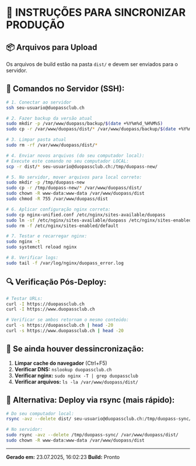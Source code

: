 # 🚀 INSTRUÇÕES PARA SINCRONIZAR PRODUÇÃO

## 📦 Arquivos para Upload
Os arquivos de build estão na pasta `dist/` e devem ser enviados para o servidor.

## 🔧 Comandos no Servidor (SSH):

```bash
# 1. Conectar ao servidor
ssh seu-usuario@duopassclub.ch

# 2. Fazer backup da versão atual
sudo mkdir -p /var/www/duopass/backup/$(date +%Y%m%d_%H%M%S)
sudo cp -r /var/www/duopass/dist/* /var/www/duopass/backup/$(date +%Y%m%d_%H%M%S)/ 2>/dev/null || true

# 3. Limpar pasta atual
sudo rm -rf /var/www/duopass/dist/*

# 4. Enviar novos arquivos (do seu computador local):
# Execute este comando no seu computador LOCAL:
scp -r dist/* seu-usuario@duopassclub.ch:/tmp/duopass-new/

# 5. No servidor, mover arquivos para local correto:
sudo mkdir -p /tmp/duopass-new
sudo cp -r /tmp/duopass-new/* /var/www/duopass/dist/
sudo chown -R www-data:www-data /var/www/duopass/dist
sudo chmod -R 755 /var/www/duopass/dist

# 6. Aplicar configuração nginx correta:
sudo cp nginx-unified.conf /etc/nginx/sites-available/duopass
sudo ln -sf /etc/nginx/sites-available/duopass /etc/nginx/sites-enabled/
sudo rm -f /etc/nginx/sites-enabled/default

# 7. Testar e recarregar nginx:
sudo nginx -t
sudo systemctl reload nginx

# 8. Verificar logs:
sudo tail -f /var/log/nginx/duopass_error.log
```

## 🔍 Verificação Pós-Deploy:

```bash
# Testar URLs:
curl -I https://duopassclub.ch
curl -I https://www.duopassclub.ch

# Verificar se ambos retornam o mesmo conteúdo:
curl -s https://duopassclub.ch | head -20
curl -s https://www.duopassclub.ch | head -20
```

## 🚨 Se ainda houver dessincronização:

1. **Limpar cache do navegador** (Ctrl+F5)
2. **Verificar DNS:** `nslookup duopassclub.ch`
3. **Verificar nginx:** `sudo nginx -T | grep duopassclub`
4. **Verificar arquivos:** `ls -la /var/www/duopass/dist/`

## 📱 Alternativa: Deploy via rsync (mais rápido):

```bash
# Do seu computador local:
rsync -avz --delete dist/ seu-usuario@duopassclub.ch:/tmp/duopass-sync/

# No servidor:
sudo rsync -avz --delete /tmp/duopass-sync/ /var/www/duopass/dist/
sudo chown -R www-data:www-data /var/www/duopass/dist
```

---
**Gerado em:** 23.07.2025, 16:02:23
**Build:** Pronto
